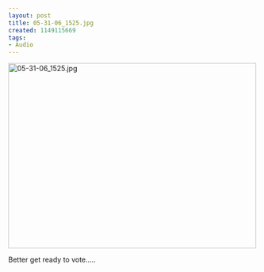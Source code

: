 ```yaml
--- 
layout: post
title: 05-31-06_1525.jpg
created: 1149115669
tags: 
- Audio
---
```

<a href="http://www.flickr.com/photos/43545096@N00/157510377/" title="05-31-06_1525.jpg by mprasuhn, on Flickr"><img src="http://farm1.staticflickr.com/68/157510377_dfe9ed76d4.jpg" width="500" height="375" alt="05-31-06_1525.jpg"></a>

Better get ready to vote.....


